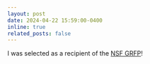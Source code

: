 ```yaml
---
layout: post
date: 2024-04-22 15:59:00-0400
inline: true
related_posts: false
---
```


I was selected as a recipient of the [NSF GRFP](https://www.nsfgrfp.org)!